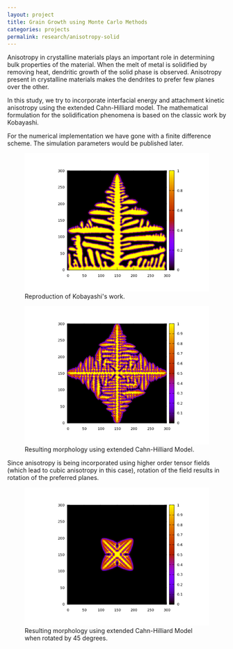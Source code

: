 ```yaml
---
layout: project
title: Grain Growth using Monte Carlo Methods
categories: projects
permalink: research/anisotropy-solid
---
```


Anisotropy in crystalline materials plays an important role in determining bulk properties of the material. When the melt of metal is solidified by removing heat, dendritic growth of the solid phase is observed. Anisotropy present in crystalline materials makes the dendrites to prefer few planes over the other.

In this study, we try to incorporate interfacial energy and attachment kinetic anisotropy using the extended Cahn-Hilliard model. The mathematical formulation for the solidification phenomena is based on the classic work by Kobayashi.

For the numerical implementation we have gone with a finite difference scheme. The simulation parameters would be published later.


<figure>
  <img class="full" src="/images/research/anisotropy/kobayashi.png" alt="Kobayshi">
  <figcaption>Reproduction of Kobayashi's work.</figcaption>
</figure>


<figure>
  <img class="full" src="/images/research/anisotropy/unrotated.png" alt="Using extended CH model">
  <figcaption>Resulting morphology using extended Cahn-Hilliard Model.</figcaption>
</figure>

Since anisotropy is being incorporated using higher order tensor fields (which lead to cubic anisotropy in this case), rotation of the field results in rotation of the preferred planes.

<figure>
  <img class="full" src="/images/research/anisotropy/rotated.png" alt="rotated">
  <figcaption>Resulting morphology using extended Cahn-Hilliard Model when rotated by 45 degrees.</figcaption>
</figure>
